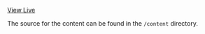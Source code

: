 [View Live](https://normativity-oxkvbizqx-defrex.vercel.app/)

The source for the content can be found in the `/content` directory.
